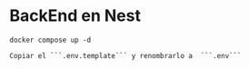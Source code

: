 # BackEnd en Nest

````
docker compose up -d 
````

``` 
Copiar el ```.env.template``` y renombrarlo a  ```.env```
```